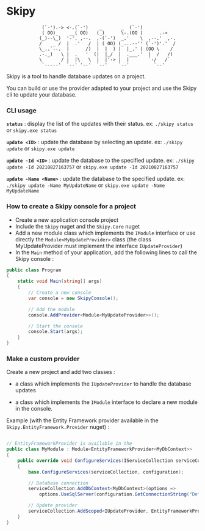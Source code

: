 # Skipy

                 (`-').-> <-.(`-')    _       _  (`-')            
                 ( OO)_    __( OO)   (_)      \-.(OO )      .->   
                (_)--\_)  '-'. ,--.  ,-(`-')  _.'    \  ,--.'  ,-.
                /    _ /  |  .'   /  | ( OO) (_...--'' (`-')'.'  /
                \_..`--.  |      /)  |  |  ) |  |_.' | (OO \    / 
                .-._)   \ |  .   '  (|  |_/  |  .___.'  |  /   /) 
                \       / |  |\   \  |  |'-> |  |       `-/   /`  
                 `-----'  `--' '--'  `--'    `--'         `--'   

Skipy is a tool to handle database updates on a project.

You can build or use the provider adapted to your project and use the Skipy cli to update your database.

### CLI usage


**`status`** : display the list of the updates with their status. ex: `./skipy status` or `skipy.exe status`

**`update <ID>`** : update the database by selecting an update. ex: `./skipy update` or `skipy.exe update`

**`update -Id <ID>`** : update the database to the specified update. ex: `./skipy update -Id 20210827163757` or `skipy.exe update -Id 20210827163757`

**`update -Name <Name>`** : update the database to the specified update. ex: `./skipy update -Name MyUpdateName` or `skipy.exe update -Name MyUpdateName`

### How to create a Skipy console for a project


- Create a new application console project
- Include the `Skipy` nuget and the `Skipy.Core` nuget
- Add a new module class which implements the `IModule` interface or use directly the `Module<MyUpdateProvider>` class (the class MyUpdateProvider must implement the interface `IUpdateProvider`)
- In the `Main` method of your application, add the following lines to call the Skipy console :

```C#
public class Program
{
    static void Main(string[] args)
    {
        // Create a new console
        var console = new SkipyConsole();

        // Add the module
        console.AddProvider<Module<MyUpdateProvider>>();

        // Start the console
        console.Start(args);
    }
}
```

### Make a custom provider


Create a new project and add two classes :

- a class which implements the `IUpdateProvider` to handle the database updates

- a class which implements the `IModule` interface to declare a new module in the console. 

Example (with the Entity Framework provider available in the `Skipy.EntityFramework.Provider` nuget) :

```C#

// EntityFrameworkProvider is available in the 
public class MyModule : Module<EntityFrameworkProvider<MyDbContext>>
{
    public override void ConfigureServices(IServiceCollection serviceCollection, IConfiguration configuration)
    {
        base.ConfigureServices(serviceCollection, configuration);

        // Database connection
        serviceCollection.AddDbContext<MyDbContext>(options =>
            options.UseSqlServer(configuration.GetConnectionString("DefaultConnection")));

        // Update provider
        serviceCollection.AddScoped<IUpdateProvider, EntityFrameworkProvider<MyDbContext>>();
    }
}
```
